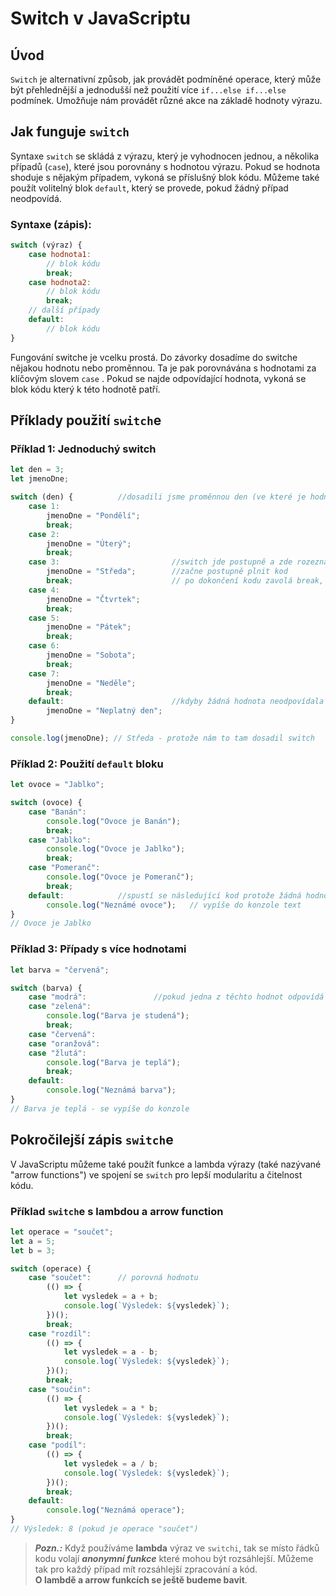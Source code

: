 # Switch v JavaScriptu

## Úvod

`Switch` je alternativní způsob, jak provádět podmíněné operace, který může být přehlednější a jednodušší než použití více `if...else if...else` podmínek. Umožňuje nám provádět různé akce na základě hodnoty výrazu.

## Jak funguje `switch`

Syntaxe `switch` se skládá z výrazu, který je vyhodnocen jednou, a několika případů (`case`), které jsou porovnány s hodnotou výrazu. Pokud se hodnota shoduje s nějakým případem, vykoná se příslušný blok kódu. Můžeme také použít volitelný blok `default`, který se provede, pokud žádný případ neodpovídá.

### Syntaxe (zápis):
```javascript
switch (výraz) {
    case hodnota1:
        // blok kódu
        break;
    case hodnota2:
        // blok kódu
        break;
    // další případy
    default:
        // blok kódu
}
```
Fungování switche je vcelku prostá. Do závorky dosadíme do switche nějakou hodnotu nebo proměnnou. Ta je pak porovnávána s hodnotami za klíčovým slovem `case` . Pokud se najde odpovídající hodnota, vykoná se blok kódu který k této hodnotě patří.

## Příklady použití `switch`e
### Příklad 1: Jednoduchý switch

```javascript
let den = 3;
let jmenoDne;

switch (den) {          //dosadili jsme proměnnou den (ve které je hodnota 3)
    case 1:
        jmenoDne = "Pondělí";
        break;
    case 2:
        jmenoDne = "Úterý";
        break;
    case 3:                         //switch jde postupně a zde rozezná že se hodnoty rovnají
        jmenoDne = "Středa";        //začne postupně plnit kod
        break;                      // po dokončení kodu zavolá break, čímž zastaví průchod switche
    case 4:
        jmenoDne = "Čtvrtek";
        break;
    case 5:
        jmenoDne = "Pátek";
        break;
    case 6:
        jmenoDne = "Sobota";
        break;
    case 7:
        jmenoDne = "Neděle";
        break;
    default:                        //kdyby žádná hodnota neodpovídala tak se spustí kod pod default:
        jmenoDne = "Neplatný den";
}

console.log(jmenoDne); // Středa - protože nám to tam dosadil switch
```

### Příklad 2: Použití `default` bloku
```javascript
let ovoce = "Jablko";

switch (ovoce) {
    case "Banán":
        console.log("Ovoce je Banán");
        break;
    case "Jablko":
        console.log("Ovoce je Jablko");
        break;
    case "Pomeranč":
        console.log("Ovoce je Pomeranč");
        break;
    default:            //spustí se následující kod protože žádná hodnota neodpovídá
        console.log("Neznámé ovoce");   // vypíše do konzole text
}
// Ovoce je Jablko
```

### Příklad 3: Případy s více hodnotami
```javascript
let barva = "červená";

switch (barva) {
    case "modrá":               //pokud jedna z těchto hodnot odpovídá tak se provede blok kodu
    case "zelená":
        console.log("Barva je studená");
        break;
    case "červená":
    case "oranžová":
    case "žlutá":
        console.log("Barva je teplá");
        break;
    default:
        console.log("Neznámá barva");
}
// Barva je teplá - se vypíše do konzole
```

## Pokročilejší zápis `switch`e

V JavaScriptu můžeme také použít funkce a lambda výrazy (také nazývané "arrow functions") ve spojení se `switch` pro lepší modularitu a čitelnost kódu.

### Příklad `switch`e s lambdou a arrow function

```javascript
let operace = "součet";
let a = 5;
let b = 3;

switch (operace) {
    case "součet":      // porovná hodnotu
        (() => {
            let vysledek = a + b;
            console.log(`Výsledek: ${vysledek}`);
        })();
        break;
    case "rozdíl":
        (() => {
            let vysledek = a - b;
            console.log(`Výsledek: ${vysledek}`);
        })();
        break;
    case "součin":
        (() => {
            let vysledek = a * b;
            console.log(`Výsledek: ${vysledek}`);
        })();
        break;
    case "podíl":
        (() => {
            let vysledek = a / b;
            console.log(`Výsledek: ${vysledek}`);
        })();
        break;
    default:
        console.log("Neznámá operace");
}
// Výsledek: 8 (pokud je operace "součet")
```

>***Pozn.:*** Když používáme **lambda** výraz ve `switchi`, tak se místo řádků kodu volají ***anonymní funkce*** které mohou být rozsáhlejší. Můžeme tak pro každý případ mít rozsáhlejší zpracování a kód. <br> **O lambdě a arrow funkcích se ještě budeme bavit**.